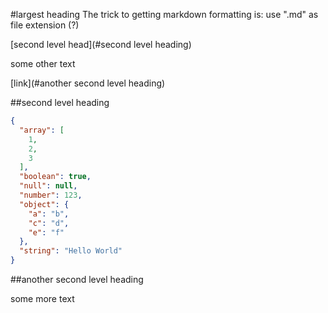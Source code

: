 
#largest heading
The trick to getting markdown formatting is: use ".md" as file extension (?)

[second level head](#second level heading)

some other text

[link](#another second level heading)

##second level heading
```json
{
  "array": [
    1,
    2,
    3
  ],
  "boolean": true,
  "null": null,
  "number": 123,
  "object": {
    "a": "b",
    "c": "d",
    "e": "f"
  },
  "string": "Hello World"
}
```
##another second level heading

some more text


